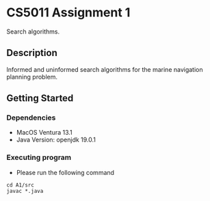 # CS5011 Assignment 1

Search algorithms.

## Description

Informed and uninformed search algorithms for the marine navigation planning problem.

## Getting Started

### Dependencies

* MacOS Ventura 13.1
* Java Version: openjdk 19.0.1

### Executing program

* Please run the following command
```
cd A1/src
javac *.java
```